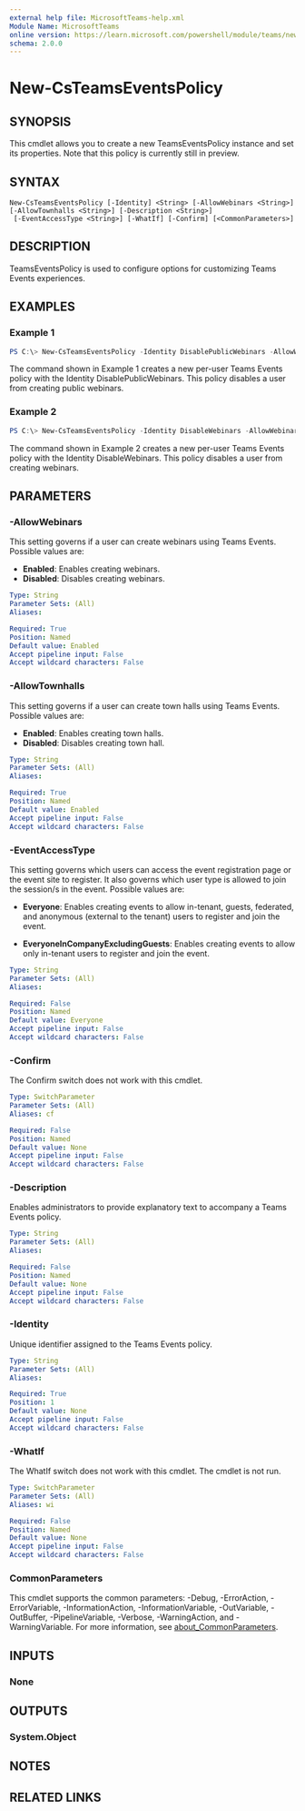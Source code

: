 ```yaml
---
external help file: MicrosoftTeams-help.xml
Module Name: MicrosoftTeams
online version: https://learn.microsoft.com/powershell/module/teams/new-csteamseventspolicy
schema: 2.0.0
---
```


# New-CsTeamsEventsPolicy

## SYNOPSIS
This cmdlet allows you to create a new TeamsEventsPolicy instance and set its properties. Note that this policy is currently still in preview.


## SYNTAX

```
New-CsTeamsEventsPolicy [-Identity] <String> [-AllowWebinars <String>] [-AllowTownhalls <String>] [-Description <String>]
 [-EventAccessType <String>] [-WhatIf] [-Confirm] [<CommonParameters>]
```

## DESCRIPTION
TeamsEventsPolicy is used to configure options for customizing Teams Events experiences.

## EXAMPLES

### Example 1
```powershell
PS C:\> New-CsTeamsEventsPolicy -Identity DisablePublicWebinars -AllowWebinars Enabled -EventAccessType EveryoneInCompanyExcludingGuests
```

The command shown in Example 1 creates a new per-user Teams Events policy with the Identity DisablePublicWebinars. This policy disables a user from creating public webinars.

### Example 2
```powershell
PS C:\> New-CsTeamsEventsPolicy -Identity DisableWebinars -AllowWebinars Disabled
```

The command shown in Example 2 creates a new per-user Teams Events policy with the Identity DisableWebinars. This policy disables a user from creating webinars.

## PARAMETERS

### -AllowWebinars
This setting governs if a user can create webinars using Teams Events. 
Possible values are:
 - **Enabled**: Enables creating webinars.
 - **Disabled**: Disables creating webinars.



```yaml
Type: String
Parameter Sets: (All)
Aliases:

Required: True
Position: Named
Default value: Enabled
Accept pipeline input: False
Accept wildcard characters: False
```

### -AllowTownhalls
This setting governs if a user can create town halls using Teams Events. 
Possible values are:
 - **Enabled**: Enables creating town halls.
 - **Disabled**: Disables creating town hall.



```yaml
Type: String
Parameter Sets: (All)
Aliases:

Required: True
Position: Named
Default value: Enabled
Accept pipeline input: False
Accept wildcard characters: False
```

### -EventAccessType
This setting governs which users can access the event registration page or the event site to register. It also governs which user type is allowed to join the session/s in the event. 
Possible values are:
 - **Everyone**: Enables creating events to allow in-tenant, guests, federated, and anonymous (external to the tenant) users to register and join the event.

 - **EveryoneInCompanyExcludingGuests**: Enables creating events to allow only in-tenant users to register and join the event.


```yaml
Type: String
Parameter Sets: (All)
Aliases:

Required: False
Position: Named
Default value: Everyone
Accept pipeline input: False
Accept wildcard characters: False
```

### -Confirm
The Confirm switch does not work with this cmdlet.

```yaml
Type: SwitchParameter
Parameter Sets: (All)
Aliases: cf

Required: False
Position: Named
Default value: None
Accept pipeline input: False
Accept wildcard characters: False
```

### -Description
Enables administrators to provide explanatory text to accompany a Teams Events policy.


```yaml
Type: String
Parameter Sets: (All)
Aliases:

Required: False
Position: Named
Default value: None
Accept pipeline input: False
Accept wildcard characters: False
```

### -Identity
Unique identifier assigned to the Teams Events policy.


```yaml
Type: String
Parameter Sets: (All)
Aliases:

Required: True
Position: 1
Default value: None
Accept pipeline input: False
Accept wildcard characters: False
```

### -WhatIf
The WhatIf switch does not work with this cmdlet.
The cmdlet is not run.

```yaml
Type: SwitchParameter
Parameter Sets: (All)
Aliases: wi

Required: False
Position: Named
Default value: None
Accept pipeline input: False
Accept wildcard characters: False
```

### CommonParameters
This cmdlet supports the common parameters: -Debug, -ErrorAction, -ErrorVariable, -InformationAction, -InformationVariable, -OutVariable, -OutBuffer, -PipelineVariable, -Verbose, -WarningAction, and -WarningVariable. For more information, see [about_CommonParameters](https://go.microsoft.com/fwlink/?LinkID=113216).


## INPUTS

### None

## OUTPUTS

### System.Object
## NOTES

## RELATED LINKS
